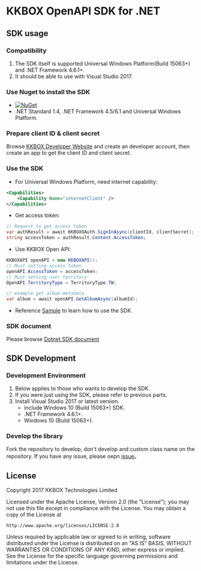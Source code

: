 # KKBOX OpenAPI SDK for .NET

## SDK usage
### Compatibility
1. The SDK itself is supported Universal Windows Platform(Build 15063+) and .NET Framework 4.6.1+.
1. It should be able to use with Visual Studio 2017.

### Use Nuget to install the SDK
- [![NuGet](https://img.shields.io/nuget/v/Nuget.Core.svg)](https://www.nuget.org/packages/KKBOX.OpenAPI.Standard/)
- .NET Standard 1.4, .NET Framework 4.5/6.1 and Universal Windows Platform.

### Prepare client ID & client secret
Browse [KKBOX Developer Website](https://developer.kkbox.com/) and create an developer account, then create an app to get the client ID and client secret.

### Use the SDK
- For Universal Windows Platform, need internet capability: 

```xml
<Capabilities>
    <Capability Name="internetClient" />
</Capabilities>
```

- Get access token: 

```csharp
// Request to get access token
var authResult = await KKBOXOAuth.SignInAsync(clientId, clientSecret);
string accessToken = authResult.Content.AccessToken;
```

- Use KKBOX Open API:

```csharp
KKBOXAPI openAPI = new KKBOXAPI();
// Must setting access token
openAPI.AccessToken = accessToken;
// Must setting user territory
OpenAPI.TerritoryType = TerritoryType.TW;

// example get album metadata
var album = await openAPI.GetAlbumAsync(albumId);
```

- Reference [Sample](Sample/OpenAPI.App.Shared/MainPageViewModel.cs) to learn how to use the SDK.

### SDK document
Please browse [Dotnet SDK document](Doc/Home.md)

## SDK Development
### Development Environment
1. Below applies to those who wants to develop the SDK.
1. If you were just using the SDK, please refer to previous parts.
1. Install Visual Studio 2017 or latest version.
   - include Windows 10 (Build 15063+) SDK.
   - .NET Framework 4.6.1+.
   - Windows 10 (Build 15063+).

### Develop the library
Fork the repository to develop, don't develop and custom class name on the repository.
If you have any issue, please oepn [issue](https://github.com/KKBOX/OpenAPI-Dotnet/issues)。

## License
Copyright 2017 KKBOX Technologies Limited

   Licensed under the Apache License, Version 2.0 (the "License");
   you may not use this file except in compliance with the License.
   You may obtain a copy of the License at

    http://www.apache.org/licenses/LICENSE-2.0

   Unless required by applicable law or agreed to in writing, software
   distributed under the License is distributed on an "AS IS" BASIS,
   WITHOUT WARRANTIES OR CONDITIONS OF ANY KIND, either express or implied.
   See the License for the specific language governing permissions and
   limitations under the License.